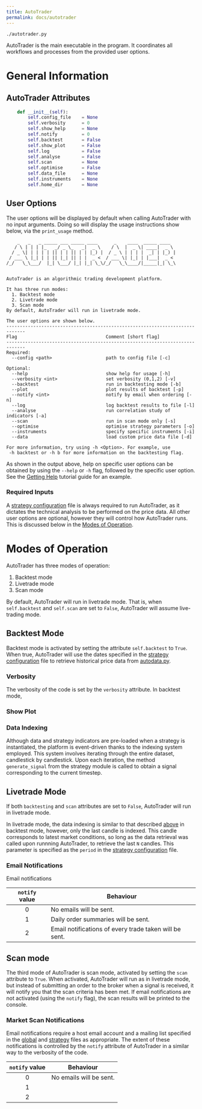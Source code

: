 ```yaml
---
title: AutoTrader
permalink: docs/autotrader
---
```


`./autotrader.py`

AutoTrader is the main executable in the program. It coordinates all workflows and processes from the provided user options.

# General Information

## AutoTrader Attributes
```python
    def __init__(self):
        self.config_file    = None
        self.verbosity      = 0
        self.show_help      = None
        self.notify         = 0
        self.backtest       = False
        self.show_plot      = False
        self.log            = False
        self.analyse        = False
        self.scan           = None
        self.optimise       = False
        self.data_file      = None
        self.instruments    = None
        self.home_dir       = None
```


## User Options

The user options will be displayed by default when calling AutoTrader with no input arguments. Doing so will display the usage
instructions show below, via the `print_usage` method.

```
    _   _   _ _____ ___ _____ ____      _    ____  _____ ____  
   / \ | | | |_   _/ _ \_   _|  _ \    / \  |  _ \| ____|  _ \ 
  / _ \| | | | | || | | || | | |_) |  / _ \ | | | |  _| | |_) |
 / ___ \ |_| | | || |_| || | |  _ <  / ___ \| |_| | |___|  _ < 
/_/   \_\___/  |_| \___/ |_| |_| \_\/_/   \_\____/|_____|_| \_\
                                                               

AutoTrader is an algorithmic trading development platform.

It has three run modes:
  1. Backtest mode
  2. Livetrade mode
  3. Scan mode
By default, AutoTrader will run in livetrade mode.

The user options are shown below.
-----------------------------------------------------------------------------
Flag                                 Comment [short flag]
-----------------------------------------------------------------------------
Required:
  --config <path>                    path to config file [-c]

Optional: 
  --help                             show help for usage [-h]
  --verbosity <int>                  set verbosity (0,1,2) [-v]
  --backtest                         run in backtesting mode [-b]
  --plot                             plot results of backtest [-p]
  --notify <int>                     notify by email when ordering [-n]
  --log                              log backtest results to file [-l]
  --analyse                          run correlation study of indicators [-a]
  --scan                             run in scan mode only [-s]
  --optimise                         optimise strategy parameters [-o]
  --instruments                      specify specific instruments [-i]
  --data                             load custom price data file [-d]

For more information, try using -h <Option>. For example, use 
 -h backtest or -h b for more information on the backtesting flag.
```

As shown in the output above, help on specific user options can be obtained by using the `--help` or `-h` flag, followed 
by the specific user option. See the [Getting Help](../tutorials/help) tutorial guide for an example.

### Required Inputs
A [strategy configuration](configuration-strategy) file is always required to run AutoTrader, as it dictates the technical
analysis to be performed on the price data. All other user options are optional, however they will control how AutoTrader 
runs. This is discussed below in the [Modes of Operation](#modes-of-operation).



# Modes of Operation
AutoTrader has three modes of operation:
  1. Backtest mode
  2. Livetrade mode
  3. Scan mode

By default, AutoTrader will run in livetrade mode. That is, when `self.backtest` and `self.scan` are set to `False`, AutoTrader
will assume live-trading mode.


## Backtest Mode
Backtest mode is activated by setting the attribute `self.backtest` to `True`. When true, AutoTrader will use the dates
specified in the [strategy configuration](configuration-strategy) file to retrieve historical price data from 
[autodata.py](autodata). 

### Verbosity
The verbosity of the code is set by the `verbosity` attribute. In backtest mode,


### Show Plot

### Data Indexing
Although data and strategy indicators are pre-loaded when a strategy is instantiated, the platform is event-driven thanks to the 
indexing system employed. This system involves iterating through the entire dataset, candlestick by candlestick. Upon each iteration,
the method `generate_signal` from the strategy module is called to obtain a signal corresponding to the current timestep. 



## Livetrade Mode
If both `backtesting` and `scan` attributes are set to `False`, AutoTrader will run in livetrade mode. 

In livetrade mode, the data indexing is similar to that described [above](#data-indexing) in backtest mode, however, only the last 
candle is indexed. This candle corresponds to latest market conditions, so long as the data retrieval was called upon runnning 
AutoTrader, to retrieve the last `N` candles. This parameter is specified as the `period` in the 
[strategy configuration](configuration-strategy) file.


### Email Notifications
Email notifications 

|  `notify` value | Behaviour                                                   |
| :-------------: | ----------------------------------------------------------- |
|        0        | No emails will be sent.                                     |
|        1        | Daily order summaries will be sent.                         |
|        2        | Email notifications of every trade taken will be sent.      |




## Scan mode
The third mode of AutoTrader is scan mode, activated by setting the `scan` attribute to `True`. When activated, AutoTrader will run
as in livetrade mode, but instead of submitting an order to the broker when a signal is received, it will notify you that the scan 
criteria has been met. If email notifications are not activated (using the `notify` flag), the scan results will be printed to the 
console. 


### Market Scan Notifications
Email notifications require a host email account and a mailing list specified in the [global](configuration-global) and 
[strategy](configuration-strategy) files as appropriate. The extent of these notifications is controlled by the `notify`
attribute of AutoTrader in a similar way to the verbosity of the code.

|  `notify` value | Behaviour                                                   |
| :-------------: | ----------------------------------------------------------- |
|        0        | No emails will be sent.                                     |
|        1        |                          |
|        2        |    |





